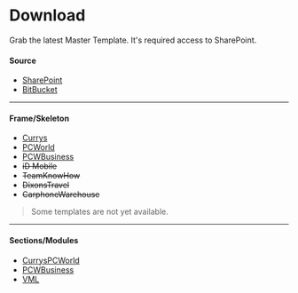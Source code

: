 # Download

Grab the latest Master Template. It's required access to SharePoint.

#### Source

- [SharePoint](https://dixonsretail.sharepoint.com/sites/emailcrm/Shared%20Documents/_Assets/__Templates/Adobe%20Campaign/Master%20Template?csf=1)
- [BitBucket](https://bitbucket.org/dixonscarphone/master-templates/src)

- - -

#### Frame/Skeleton
  - [Currys](https://dixonsretail.sharepoint.com/sites/emailcrm/Shared%20Documents/_Assets/__Templates/Adobe%20Campaign/Master%20Template/AC_Skeleton_Currys.html?csf=1)
  - [PCWorld](https://dixonsretail.sharepoint.com/sites/emailcrm/Shared%20Documents/_Assets/__Templates/Adobe%20Campaign/Master%20Template/AC_Skeleton_PCWorld.html?csf=1)
  - [PCWBusiness](https://dixonsretail.sharepoint.com/sites/emailcrm/Shared%20Documents/_Assets/__Templates/Adobe%20Campaign/Master%20Template/AC_Skeleton_PCWBusiness.html?csf=1)
  - ~~iD Mobile~~
  - ~~TeamKnowHow~~
  - ~~DixonsTravel~~
  - ~~CarphoneWarehouse~~
  > Some templates are not yet available.

- - -

#### Sections/Modules
  - [CurrysPCWorld](https://dixonsretail.sharepoint.com/sites/emailcrm/Shared%20Documents/_Assets/__Templates/Adobe%20Campaign/Master%20Template/AC_Sections_CPCW.html?csf=1)
  -  [PCWBusiness](https://dixonsretail.sharepoint.com/sites/emailcrm/Shared%20Documents/_Assets/__Templates/Adobe%20Campaign/Master%20Template/AC_Sections_PCWBusiness.html?csf=1&e=6a3403629d8740949ef87c5ba6f963af)
  - [VML](https://dixonsretail.sharepoint.com/sites/emailcrm/Shared%20Documents/_Assets/__Templates/Adobe%20Campaign/Master%20Template/AC_VML.html?csf=1&e=6a3403629d8740949ef87c5ba6f963af)
